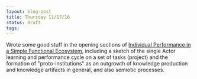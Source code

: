 ```yaml
---
layout: blog-post
title: Thursday 11/17/16
status: draft
tags:
---
```


Wrote some good stuff in the opening sections of [Individual Performance in a Simple Functional Ecosystem](1a-individual_performance.html), including a sketch of the single Actor learning and performance cycle on a set of tasks (project) and the formation of "proto-institutions" as an outgrowth of knowledge production and knowledge artifacts in general, and also semiotic processes.



    


